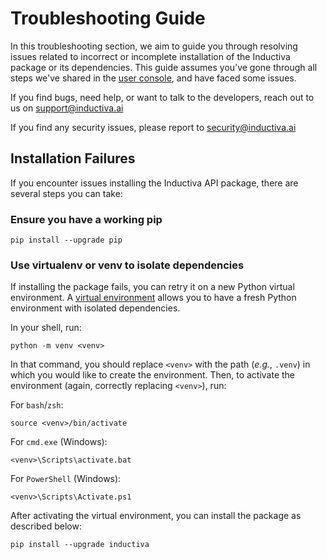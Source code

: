 # Troubleshooting Guide
In this troubleshooting section, we aim to guide you through resolving issues
related to incorrect or incomplete installation of the Inductiva package
or its dependencies. This guide assumes you’ve gone through all steps we've shared
in the [user console](https://genesis.inductiva.ai), and have faced
some issues.

If you find bugs, need help, or want to talk to the developers, reach out to us on
support@inductiva.ai

If you find any security issues, please report to security@inductiva.ai

## Installation Failures
If you encounter issues installing the Inductiva API package, there are several
steps you can take:

### Ensure you have a working pip
```
pip install --upgrade pip
```
### Use virtualenv or venv to isolate dependencies

If installing the package fails, you can retry it on a new Python virtual environment.
A [virtual environment](https://docs.python.org/3/library/venv.html) allows you to
have a fresh Python environment with isolated dependencies.

In your shell, run:

```
python -m venv <venv>
```

In that command, you should replace `<venv>` with the path (*e.g.*, `.venv`) in
which you would like to create the environment. Then, to activate the environment
(again, correctly replacing `<venv>`), run:

For `bash`/`zsh`:

```
source <venv>/bin/activate
```

For `cmd.exe` (Windows):

```
<venv>\Scripts\activate.bat
```

For `PowerShell` (Windows):
```
<venv>\Scripts\Activate.ps1
```

After activating the virtual environment, you can install the package as described
below:

```
pip install --upgrade inductiva
```
